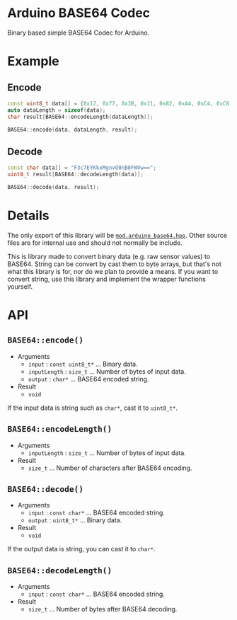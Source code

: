 # **Arduino BASE64 Codec**
Binary based simple BASE64 Codec for Arduino.

# Example
## Encode
```c++
const uint8_t data[] = {0x17, 0x77, 0x3B, 0x11, 0x82, 0xA4, 0xC4, 0xC8, 0x27, 0xBC, 0xED, 0x27, 0x07, 0xC1, 0x56, 0x57};
auto dataLength = sizeof(data);
char result[BASE64::encodeLength(dataLength)];

BASE64::encode(data, dataLength, result);
```

## Decode
```c++
const char data[] = "F3c7EYKkxMgnvO0nB8FWVw==";
uint8_t result[BASE64::decodeLength(data)];

BASE64::decode(data, result);
```

# Details
The only export of this library will be [`mod.arduino_base64.hpp`](./src/mod.arduino_base64.hpp).
Other source files are for internal use and should not normally be include.

This is library made to convert binary data (e.g. raw sensor values) to BASE64.
String can be convert by cast them to byte arrays, but that's not what this library is for, nor do we plan to provide a means.
If you want to convert string, use this library and implement the wrapper functions yourself.

# API
## `BASE64::encode()`
- Arguments
    - `input` : `const uint8_t*` ... Binary data.
    - `inputLength` : `size_t` ... Number of bytes of input data.
    - `output` : `char*` ... BASE64 encoded string.
- Result
    - `void`

If the input data is string such as `char*`, cast it to `uint8_t*`.

## `BASE64::encodeLength()`
- Arguments
    - `inputLength` : `size_t` ... Number of bytes of input data.
- Result
    - `size_t` ... Number of characters after BASE64 encoding.

## `BASE64::decode()`
- Arguments
    - `input` : `const char*` ... BASE64 encoded string.
    - `output` : `uint8_t*` ... Binary data.
- Result
    - `void`

If the output data is string, you can cast it to `char*`.

## `BASE64::decodeLength()`
- Arguments
    - `input` : `const char*` ... BASE64 encoded string.
- Result
    - `size_t` ... Number of bytes after BASE64 decoding.